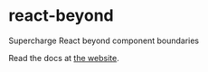 # react-beyond

Supercharge React beyond component boundaries

Read the docs at [the website](https://react-beyond.github.io/).
